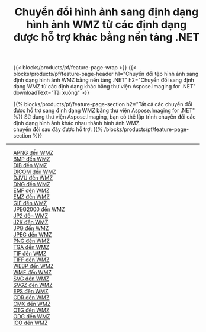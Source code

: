 ﻿---
title: Chuyển đổi hình ảnh sang định dạng hình ảnh WMZ từ các định dạng được hỗ trợ khác bằng nền tảng .NET 
weight: 3920
url: /vi/net/conversion/to/wmz 
lang: vi
langdirlevel: 2
locales: zh-hans,ja,it,ru,de,es,fr,nl,id,lt,pl,pt,vi,tr,ko,zh-hant,ar,hi,th,sv,cs,uk,he
description: Sử dụng Aspose.Imaging cho thư viện .NET, thật dễ dàng để chuyển đổi sang WMZ từ các định dạng hình ảnh được hỗ trợ khác
---

{{< blocks/products/pf/feature-page-wrap >}}
{{< blocks/products/pf/feature-page-header h1="Chuyển đổi tệp hình ảnh sang định dạng hình ảnh WMZ bằng nền tảng .NET" h2="Chuyển đổi sang định dạng WMZ từ các định dạng khác bằng thư viện Aspose.Imaging for .NET" downloadText="Tải xuống" >}}


{{% blocks/products/pf/feature-page-section  h2="Tất cả các chuyển đổi được hỗ trợ sang định dạng WMZ bằng thư viện Aspose.Imaging for .NET" %}}
Sử dụng thư viện Aspose.Imaging, bạn có thể lập trình chuyển đổi các định dạng hình ảnh khác nhau thành hình ảnh WMZ.
<br/>
chuyển đổi sau đây được hỗ trợ:
{{% /blocks/products/pf/feature-page-section %}}
<div class="container-fluid productfamilypage bg-gray">
    <div class="convertypes bg-gray agp-content section">
        <div class="container">
		<hr style="margin-left:-20px;"/>
		<div class="row other-converters">
		    <div class='col-md-2 other-converter remove-lp remove-rp'><a href="/imaging/vi/net/conversion/apng-to-wmz" >APNG đến WMZ</a></div>
<div class='col-md-2 other-converter remove-lp remove-rp'><a href="/imaging/vi/net/conversion/bmp-to-wmz" >BMP đến WMZ</a></div>
<div class='col-md-2 other-converter remove-lp remove-rp'><a href="/imaging/vi/net/conversion/dib-to-wmz" >DIB đến WMZ</a></div>
<div class='col-md-2 other-converter remove-lp remove-rp'><a href="/imaging/vi/net/conversion/dicom-to-wmz" >DICOM đến WMZ</a></div>
<div class='col-md-2 other-converter remove-lp remove-rp'><a href="/imaging/vi/net/conversion/djvu-to-wmz" >DJVU đến WMZ</a></div>
<div class='col-md-2 other-converter remove-lp remove-rp'><a href="/imaging/vi/net/conversion/dng-to-wmz" >DNG đến WMZ</a></div>
<div class='col-md-2 other-converter remove-lp remove-rp'><a href="/imaging/vi/net/conversion/emf-to-wmz" >EMF đến WMZ</a></div>
<div class='col-md-2 other-converter remove-lp remove-rp'><a href="/imaging/vi/net/conversion/emz-to-wmz" >EMZ đến WMZ</a></div>
<div class='col-md-2 other-converter remove-lp remove-rp'><a href="/imaging/vi/net/conversion/gif-to-wmz" >GIF đến WMZ</a></div>
<div class='col-md-2 other-converter remove-lp remove-rp'><a href="/imaging/vi/net/conversion/jpeg2000-to-wmz" >JPEG2000 đến WMZ</a></div>
<div class='col-md-2 other-converter remove-lp remove-rp'><a href="/imaging/vi/net/conversion/jp2-to-wmz" >JP2 đến WMZ</a></div>
<div class='col-md-2 other-converter remove-lp remove-rp'><a href="/imaging/vi/net/conversion/j2k-to-wmz" >J2K đến WMZ</a></div>
<div class='col-md-2 other-converter remove-lp remove-rp'><a href="/imaging/vi/net/conversion/jpg-to-wmz" >JPG đến WMZ</a></div>
<div class='col-md-2 other-converter remove-lp remove-rp'><a href="/imaging/vi/net/conversion/jpeg-to-wmz" >JPEG đến WMZ</a></div>
<div class='col-md-2 other-converter remove-lp remove-rp'><a href="/imaging/vi/net/conversion/png-to-wmz" >PNG đến WMZ</a></div>
<div class='col-md-2 other-converter remove-lp remove-rp'><a href="/imaging/vi/net/conversion/tga-to-wmz" >TGA đến WMZ</a></div>
<div class='col-md-2 other-converter remove-lp remove-rp'><a href="/imaging/vi/net/conversion/tif-to-wmz" >TIF đến WMZ</a></div>
<div class='col-md-2 other-converter remove-lp remove-rp'><a href="/imaging/vi/net/conversion/tiff-to-wmz" >TIFF đến WMZ</a></div>
<div class='col-md-2 other-converter remove-lp remove-rp'><a href="/imaging/vi/net/conversion/webp-to-wmz" >WEBP đến WMZ</a></div>
<div class='col-md-2 other-converter remove-lp remove-rp'><a href="/imaging/vi/net/conversion/wmf-to-wmz" >WMF đến WMZ</a></div>
<div class='col-md-2 other-converter remove-lp remove-rp'><a href="/imaging/vi/net/conversion/svg-to-wmz" >SVG đến WMZ</a></div>
<div class='col-md-2 other-converter remove-lp remove-rp'><a href="/imaging/vi/net/conversion/svgz-to-wmz" >SVGZ đến WMZ</a></div>
<div class='col-md-2 other-converter remove-lp remove-rp'><a href="/imaging/vi/net/conversion/eps-to-wmz" >EPS đến WMZ</a></div>
<div class='col-md-2 other-converter remove-lp remove-rp'><a href="/imaging/vi/net/conversion/cdr-to-wmz" >CDR đến WMZ</a></div>
<div class='col-md-2 other-converter remove-lp remove-rp'><a href="/imaging/vi/net/conversion/cmx-to-wmz" >CMX đến WMZ</a></div>
<div class='col-md-2 other-converter remove-lp remove-rp'><a href="/imaging/vi/net/conversion/otg-to-wmz" >OTG đến WMZ</a></div>
<div class='col-md-2 other-converter remove-lp remove-rp'><a href="/imaging/vi/net/conversion/odg-to-wmz" >ODG đến WMZ</a></div>
<div class='col-md-2 other-converter remove-lp remove-rp'><a href="/imaging/vi/net/conversion/ico-to-wmz" >ICO đến WMZ</a></div>
                </div>
        </div>
    </div>
</div>
<br/>

